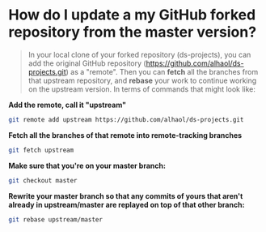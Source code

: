# How do I update a my GitHub forked repository from the master version?
> In your local clone of your forked repository (ds-projects), you can add the original GitHub repository (https://github.com/alhaol/ds-projects.git) as a "remote".
Then you can **fetch** all the branches from that upstream repository, and **rebase** your work to continue working on the upstream version. In terms of commands that might look like:
> 
**Add the remote, call it "upstream"**
```sh
git remote add upstream https://github.com/alhaol/ds-projects.git
```
**Fetch all the branches of that remote into remote-tracking branches**
```sh
git fetch upstream
```
**Make sure that you're on your master branch:**
```sh
git checkout master
```

**Rewrite your master branch so that any commits of yours that aren't already in upstream/master are replayed on top of that other branch:**
```sh
git rebase upstream/master
```

